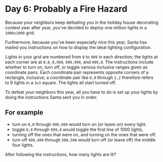 # Day 6: Probably a Fire Hazard

Because your neighbors keep defeating you in the holiday house decorating contest
year after year, you've decided to deploy one million lights in a `1000x1000`
grid.

Furthermore, because you've been especially nice this year, Santa has mailed you
instructions on how to display the ideal lighting configuration.

Lights in your grid are numbered from `0` to `999` in each direction; the lights
at each corner are at `0,0`, `0,999`, `999,999`, and `999,0`. The instructions
include whether to turn on, turn off, or toggle various inclusive ranges given as
coordinate pairs. Each coordinate pair represents opposite corners of a rectangle,
inclusive; a coordinate pair like `0,0` through `2,2` therefore refers to 9
lights in a `3x3` square. The lights all start turned off.

To defeat your neighbors this year, all you have to do is set up your lights by
doing the instructions Santa sent you in order.

## For example

* turn on `0,0` through `999,999` would turn on (or leave on) every light.
* toggle `0,0` through `999,0` would toggle the first line of 1000 lights,
* turning off the ones that were on, and turning on the ones that were off.
* turn off `499,499` through `500,500` would turn off (or leave off) the middle
  four lights.

After following the instructions, how many lights are lit?
